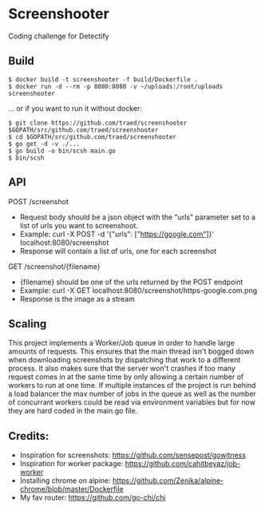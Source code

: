 # Screenshooter
Coding challenge for Detectify

## Build
```
$ docker build -t screenshooter -f build/Dockerfile .
$ docker run -d --rm -p 8080:8080 -v ~/uploads:/root/uploads screenshooter
```

... or if you want to run it without docker:
```
$ git clone https://github.com/traed/screenshooter $GOPATH/src/github.com/traed/screenshooter
$ cd $GOPATH/src/github.com/traed/screenshooter
$ go get -d -v ./...
$ go build -o bin/scsh main.go
$ bin/scsh
```

## API
POST /screenshot
- Request body should be a json object with the "urls" parameter set to a list of urls you want to screenshoot.
- Example: curl -X POST -d '{"urls": ["https://google.com"]}' localhost:8080/screenshot
- Response will contain a list of urls, one for each screenshot

GET /screenshot/{filename}
- {filename} should be one of the urls returned by the POST endpoint
- Example: curl -X GET localhost:8080/screenshot/https-google.com.png
- Response is the image as a stream

## Scaling
This project implements a Worker/Job queue in order to handle large amounts of requests. This ensures that the main thread isn't bogged down when downloading screenshots by dispatching that work to a different process. It also makes sure that the server won't crashes if too many request comes in at the same time by only allowing a certain number of workers to run at one time. If multiple instances of the project is run behind a load balancer the max number of jobs in the queue as well as the number of concurrant workers could be read via environment variables but for now they are hard coded in the main.go file.

## Credits:
- Inspiration for screenshots: https://github.com/sensepost/gowitness
- Inspiration for worker package: https://github.com/cahitbeyaz/job-worker
- Installing chrome on alpine: https://github.com/Zenika/alpine-chrome/blob/master/Dockerfile
- My fav router: https://github.com/go-chi/chi
